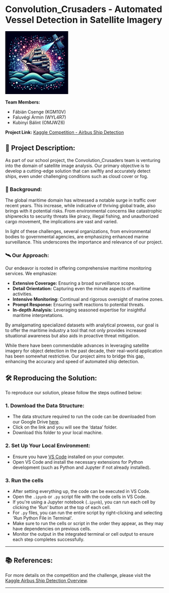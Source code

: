 # Convolution_Crusaders - Automated Vessel Detection in Satellite Imagery
<img src="logo.png" alt="drawing" width="200"/>

**Team Members:**
- Fábián Csenge (KGM10V)
- Faluvégi Ármin (WYL4R7)
- Kubinyi Bálint (OMJWZ6)

**Project Link:** [Kaggle Competition - Airbus Ship Detection](https://www.kaggle.com/competitions/airbus-ship-detection/overview)

## 🚢 Project Description:
As part of our school project, the Convolution_Crusaders team is venturing into the domain of satellite image analysis. Our primary objective is to develop a cutting-edge solution that can swiftly and accurately detect ships, even under challenging conditions such as cloud cover or fog.

### 🌊 Background:
The global maritime domain has witnessed a notable surge in traffic over recent years. This increase, while indicative of thriving global trade, also brings with it potential risks. From environmental concerns like catastrophic shipwrecks to security threats like piracy, illegal fishing, and unauthorized cargo movement, the implications are vast and varied.

In light of these challenges, several organizations, from environmental bodies to governmental agencies, are emphasizing enhanced marine surveillance. This underscores the importance and relevance of our project.

### 🛰️ Our Approach:
Our endeavor is rooted in offering comprehensive maritime monitoring services. We emphasize:
- **Extensive Coverage:** Ensuring a broad surveillance scope.
- **Detail Orientation:** Capturing even the minute aspects of maritime activities.
- **Intensive Monitoring:** Continual and rigorous oversight of marine zones.
- **Prompt Response:** Ensuring swift reactions to potential threats.
- **In-depth Analysis:** Leveraging seasoned expertise for insightful maritime interpretations.

By amalgamating specialized datasets with analytical prowess, our goal is to offer the maritime industry a tool that not only provides increased situational awareness but also aids in proactive threat mitigation.

While there have been commendable advances in leveraging satellite imagery for object detection in the past decade, their real-world application has been somewhat restrictive. Our project aims to bridge this gap, enhancing the accuracy and speed of automated ship detection.

## 🛠️ Reproducing the Solution:

To reproduce our solution, please follow the steps outlined below:

### 1. Download the Data Structure:
- The data structure required to run the code can be downloaded from our Google Drive [here](https://drive.google.com/drive/folders/1nbnWUDDV68Y9KYsXB0Sjz1fs6-UJLqbu?usp=sharing).
- Click on the link and you will see the ‘dataa’ folder.
- Download this folder to your local machine.

### 2. Set Up Your Local Environment:
- Ensure you have [VS Code](https://code.visualstudio.com/) installed on your computer.
- Open VS Code and install the necessary extensions for Python development (such as Python and Jupyter if not already installed).

### 3. Run the cells
- After setting everything up, the code can be executed in VS Code.
- Open the `.ipynb` or `.py` script file with the code cells in VS Code.
- If you're using a Jupyter notebook (`.ipynb`), you can run each cell by clicking the 'Run' button at the top of each cell.
- For `.py` files, you can run the entire script by right-clicking and selecting 'Run Python File in Terminal'.
- Make sure to run the cells or script in the order they appear, as they may have dependencies on previous cells.
- Monitor the output in the integrated terminal or cell output to ensure each step completes successfully.

  
---

## 📚 References:
For more details on the competition and the challenge, please visit the [Kaggle Airbus Ship Detection Overview](https://www.kaggle.com/competitions/airbus-ship-detection/overview).

---
